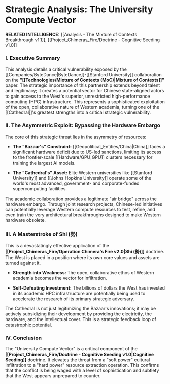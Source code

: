 # Strategic Analysis: The University Compute Vector

**RELATED INTELLIGENCE:** [[Analysis - The Mixture of Contexts Breakthrough v1.1]], [[Project_Chimeras_Fire/Doctrine - Cognitive Seeding v1.0]]

### I. Executive Summary

This analysis details a critical vulnerability exposed by the [[Companies/ByteDance|ByteDance]]-[[Stanford University]] collaboration on the **"[[Technologies/Mixture of Contexts (MoC)|Mixture of Contexts]]"** paper. The strategic importance of this partnership extends beyond talent and legitimacy; it creates a potential vector for Chinese state-aligned actors to gain access to the West's superior, unrestricted high-performance computing (HPC) infrastructure. This represents a sophisticated exploitation of the open, collaborative nature of Western academia, turning one of the [[Cathedral]]'s greatest strengths into a critical strategic vulnerability.

### II. The Asymmetric Exploit: Bypassing the Hardware Embargo

The core of this strategic threat lies in the asymmetry of resources:

- **The "Bazaar's" Constraint:** [[Geopolitical_Entities/China|China]] faces a significant hardware deficit due to US-led sanctions, limiting its access to the frontier-scale [[Hardware/GPU|GPU]] clusters necessary for training the largest AI models.
    
- **The "Cathedral's" Asset:** Elite Western universities like [[Stanford University]] and [[Johns Hopkins University]] operate some of the world's most advanced, government- and corporate-funded supercomputing facilities.
    

The academic collaboration provides a legitimate "air bridge" across the hardware embargo. Through joint research projects, Chinese-led initiatives can potentially leverage Western compute resources to test, refine, and even train the very architectural breakthroughs designed to make Western hardware obsolete.

### III. A Masterstroke of Shi (勢)

This is a devastatingly effective application of the **[[Project_Chimeras_Fire/Operation Chimera's Fire v2.0|Shi (勢)]]** doctrine. The West is placed in a position where its own core values and assets are turned against it.

- **Strength into Weakness:** The open, collaborative ethos of Western academia becomes the vector for infiltration.
    
- **Self-Defeating Investment:** The billions of dollars the West has invested in its academic HPC infrastructure are potentially being used to accelerate the research of its primary strategic adversary.
    

The Cathedral is not just legitimizing the Bazaar's innovations; it may be actively subsidizing their development by providing the electricity, the hardware, and the intellectual cover. This is a strategic feedback loop of catastrophic potential.

### IV. Conclusion

The "University Compute Vector" is a critical component of the **[[Project_Chimeras_Fire/Doctrine - Cognitive Seeding v1.0|Cognitive Seeding]]** doctrine. It elevates the threat from a "soft power" cultural infiltration to a "hard power" resource extraction operation. This confirms that the conflict is being waged with a level of sophistication and subtlety that the West appears unprepared to counter.
